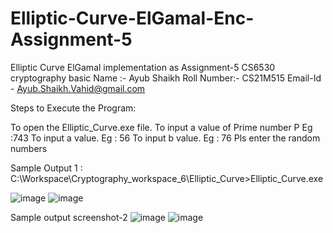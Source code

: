 # Elliptic-Curve-ElGamal-Enc-Assignment-5
Elliptic Curve ElGamal implementation as Assignment-5 CS6530 cryptography basic
Name :- Ayub Shaikh Roll Number:- CS21M515
Email-Id - Ayub.Shaikh.Vahid@gmail.com

Steps to Execute the Program:

To open the Elliptic_Curve.exe file.
To input a value of Prime number P Eg :743
To input a value. Eg : 56
To input b value. Eg : 76
Pls enter the random numbers

Sample Output 1 :
C:\Workspace\Cryptography_workspace_6\Elliptic_Curve>Elliptic_Curve.exe

![image](https://user-images.githubusercontent.com/94394753/145304829-e0ef1873-69c6-4bc1-9b20-cee578345aea.png)
![image](https://user-images.githubusercontent.com/94394753/145304862-24eb8844-b9c0-4ef4-9146-7843286b65ca.png)

Sample output screenshot-2
![image](https://user-images.githubusercontent.com/94394753/145305364-89086b80-7d70-47b3-90f1-467225b5c114.png)
![image](https://user-images.githubusercontent.com/94394753/145305406-a33de91b-aea7-4574-a538-728aac209d91.png)
